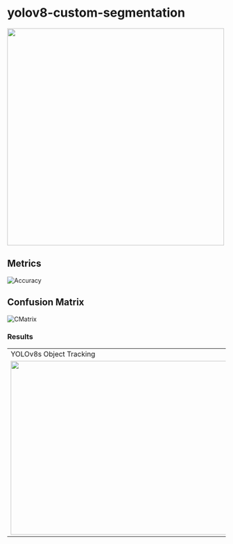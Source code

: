 # yolov8-custom-segmentation


<td><img src="https://github.com/meryemsakin/yolov8-custom-segmentation/blob/main/r10.jpeg" width="500" height="500"></td>

## Metrics
![Accuracy](https://github.com/meryemsakin/yolov8-custom-segmentation/blob/main/r7.png)

## Confusion Matrix
![CMatrix](https://github.com/meryemsakin/yolov8-custom-segmentation/blob/main/r8.png)



### Results
<table>
  <tr>
    <td>YOLOv8s Object Tracking</td>
    <td>YOLOv8m Object Tracking</td>
  </tr>
  <tr>
    <td><img src="https://github.com/meryemsakin/yolov8-custom-segmentation/blob/main/rs.jpeg" width="600" height="400"></td>
    <td><img src="https://github.com/meryemsakin/yolov8-custom-segmentation/blob/main/r6.jpeg" width="600" height="400"></td>
  </tr>
 </table>
